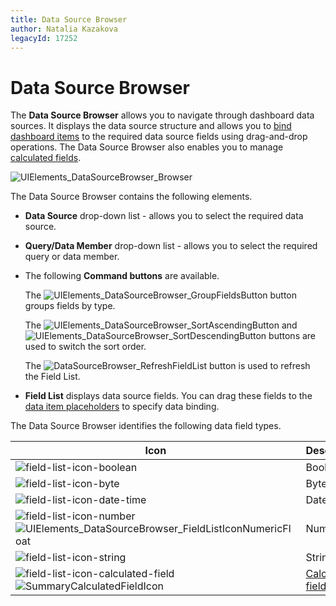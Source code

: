 ```yaml
---
title: Data Source Browser
author: Natalia Kazakova
legacyId: 17252
---
```

# Data Source Browser
The **Data Source Browser** allows you to navigate through dashboard data sources. It displays the data source structure and allows you to [bind dashboard items](../bind-dashboard-items-to-data/bind-dashboard-items-to-data.md) to the required data source fields using drag-and-drop operations. The Data Source Browser also enables you to manage [calculated fields](../working-with-data/creating-calculated-fields.md).

![UIElements_DataSourceBrowser_Browser](../../../images/img20675.png)

The Data Source Browser contains the following elements.
* **Data Source** drop-down list - allows you to select the required data source.
* **Query/Data Member** drop-down list - allows you to select the required query or data member.
* The following **Command buttons** are available.
	
	The ![UIElements_DataSourceBrowser_GroupFieldsButton](../../../images/img20695.png) button groups fields by type.
	
	The ![UIElements_DataSourceBrowser_SortAscendingButton](../../../images/img20696.png) and ![UIElements_DataSourceBrowser_SortDescendingButton](../../../images/img20697.png) buttons are used to switch the sort order.
	
	The ![DataSourceBrowser_RefreshFieldList](../../../images/img118211.png) button is used to refresh the Field List.
* **Field List** displays data source fields. You can drag these fields to the [data item placeholders](data-items-pane.md) to specify data binding.

The Data Source Browser identifies the following data field types.

| Icon | Description |
|---|---|
| ![field-list-icon-boolean](../../../images/img18791.png) | Boolean |
| ![field-list-icon-byte](../../../images/img18792.png) | Byte |
| ![field-list-icon-date-time](../../../images/img18795.png) | Date-time |
| ![field-list-icon-number](../../../images/img18796.png) ![UIElements_DataSourceBrowser_FieldListIconNumericFloat](../../../images/img20881.png) | Numeric |
| ![field-list-icon-string](../../../images/img18798.png) | String |
| ![field-list-icon-calculated-field](../../../images/img18793.png) ![SummaryCalculatedFieldIcon](../../../images/img118212.png) | [Calculated field](../working-with-data/creating-calculated-fields.md) |